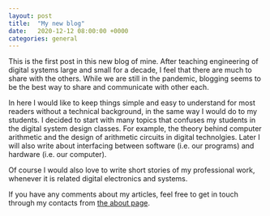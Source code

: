 ```yaml
---
layout: post
title:  "My new blog"
date:   2020-12-12 08:00:00 +0000
categories: general
---
```


This is the first post in this new blog of mine. After teaching engineering of
digital systems large and small for a decade, I feel that there are much to
share with the others. While we are still in the pandemic, blogging seems to be
the best way to share and communicate with other each.

In here I would like to keep things simple and easy to understand for most
readers without a technical background, in the same way I would do to my
students.
I decided to start with many topics that confuses my students in the digital
system design classes. For example, the theory behind computer arithmetic and
the design of arithmetic circuits in digital technolgies. Later I will also
write about interfacing between software (i.e. our programs) and hardware (i.e.
our computer).

Of course I would also love to write short stories of my professional work,
whenever it is related digital electronics and systems.

If you have any comments about my articles, feel free to get in touch through my
contacts from [the about page](/about/).
